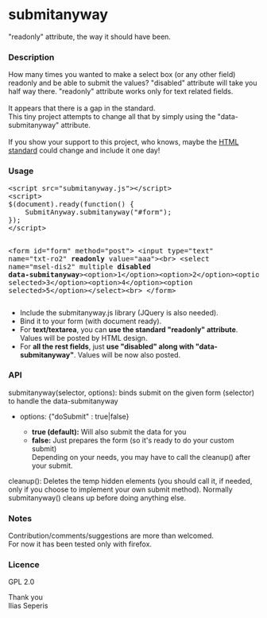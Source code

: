 # submitanyway
"readonly" attribute, the way it should have been.

<h3>Description</h3>
How many times you wanted to make a select box (or any other field) readonly and be able to submit the values?
"disabled" attribute will take you half way there. "readonly" attribute works only for text related fields.
<br><br>
It appears that there is a gap in the standard.
<br>
This tiny project attempts to change all that by simply using the "data-submitanyway" attribute.
<br><br>
If you show your support to this project, who knows, maybe the <a href="https://github.com/whatwg/html/issues/2311">HTML standard</a> could change and include it one day!

<h3>Usage</h3>
<pre>
&lt;script src="submitanyway.js"&gt;&lt;/script&gt;
&lt;script&gt;
$(document).ready(function() {
	SubmitAnyway.submitanyway("#form");
});
&lt;/script&gt;

&lt;form id="form" method="post"&gt;
&lt;input type="text" name="txt-ro2" <b>readonly</b> value="aaa"&gt;&lt;br&gt;
&lt;select name="msel-dis2" multiple <b>disabled data-submitanyway</b>&gt;&lt;option&gt;1&lt;/option&gt;&lt;option&gt;2&lt;/option&gt;&lt;option selected&gt;3&lt;/option&gt;&lt;option&gt;4&lt;/option&gt;&lt;option selected&gt;5&lt;/option&gt;&lt;/select&gt;&lt;br&gt;
&lt;/form&gt;
</pre>

<ul>
<li> Include the submitanyway.js library (JQuery is also needed).
<li> Bind it to your form (with document ready).
<li> For <b>text/textarea</b>, you can <b>use the standard "readonly" attribute</b>. Values will be posted by HTML design.
<li> For <b>all the rest fields</b>, just <b>use "disabled" along with "data-submitanyway"</b>. Values will be now also posted.
</ul>

<h3>API</h3>
submitanyway(selector, options): binds submit on the given form (selector) to handle the data-submitanyway
<ul>
<li>options: {"doSubmit" : true|false}</li>
	<ul>
		<li><b>true (default):</b> Will also submit the data for you
		<li><b>false:</b> Just prepares the form (so it's ready to do your custom submit)<br>
		Depending on your needs, you may have to call the cleanup() after your submit.
	</ul>
</ul>
cleanup(): Deletes the temp hidden elements (you should call it, if needed, only if you choose to implement your own submit method). Normally submitanyway() cleans up before doing anything else.

<h3>Notes</h3>
Contribution/comments/suggestions are more than welcomed.<br>
For now it has been tested only with firefox.

<h3>Licence</h3>
GPL 2.0

Thank you
<br>
Ilias Seperis

